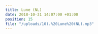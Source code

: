 ```yaml
---
title: Lune (NL)
date: 2018-10-31 14:07:00 +01:00
position: 15
file: "/uploads/10).%20Lune%20(NL).mp3"
---
```


